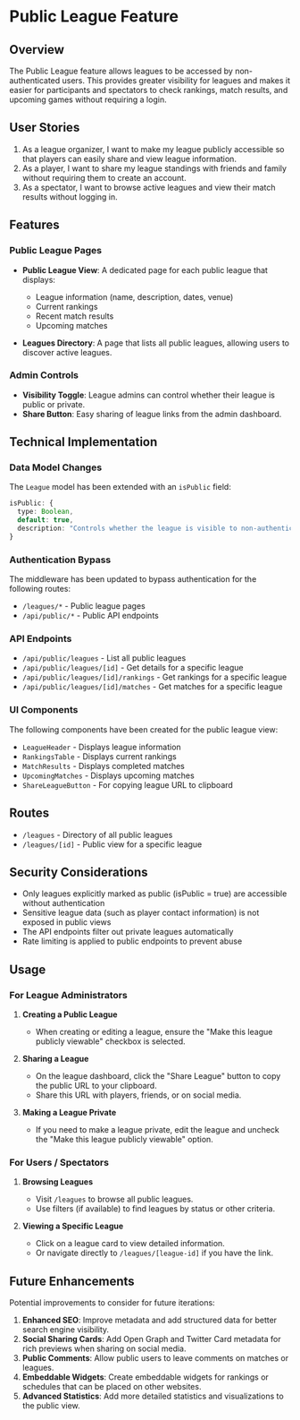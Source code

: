 # Public League Feature

## Overview

The Public League feature allows leagues to be accessed by non-authenticated users. This provides greater visibility for leagues and makes it easier for participants and spectators to check rankings, match results, and upcoming games without requiring a login.

## User Stories

1. As a league organizer, I want to make my league publicly accessible so that players can easily share and view league information.
2. As a player, I want to share my league standings with friends and family without requiring them to create an account.
3. As a spectator, I want to browse active leagues and view their match results without logging in.

## Features

### Public League Pages

- **Public League View**: A dedicated page for each public league that displays:
  - League information (name, description, dates, venue)
  - Current rankings
  - Recent match results
  - Upcoming matches

- **Leagues Directory**: A page that lists all public leagues, allowing users to discover active leagues.

### Admin Controls

- **Visibility Toggle**: League admins can control whether their league is public or private.
- **Share Button**: Easy sharing of league links from the admin dashboard.

## Technical Implementation

### Data Model Changes

The `League` model has been extended with an `isPublic` field:

```typescript
isPublic: {
  type: Boolean,
  default: true,
  description: "Controls whether the league is visible to non-authenticated users"
}
```

### Authentication Bypass

The middleware has been updated to bypass authentication for the following routes:
- `/leagues/*` - Public league pages
- `/api/public/*` - Public API endpoints

### API Endpoints

- `/api/public/leagues` - List all public leagues
- `/api/public/leagues/[id]` - Get details for a specific league
- `/api/public/leagues/[id]/rankings` - Get rankings for a specific league
- `/api/public/leagues/[id]/matches` - Get matches for a specific league

### UI Components

The following components have been created for the public league view:
- `LeagueHeader` - Displays league information
- `RankingsTable` - Displays current rankings
- `MatchResults` - Displays completed matches
- `UpcomingMatches` - Displays upcoming matches
- `ShareLeagueButton` - For copying league URL to clipboard

## Routes

- `/leagues` - Directory of all public leagues
- `/leagues/[id]` - Public view for a specific league

## Security Considerations

- Only leagues explicitly marked as public (isPublic = true) are accessible without authentication
- Sensitive league data (such as player contact information) is not exposed in public views
- The API endpoints filter out private leagues automatically
- Rate limiting is applied to public endpoints to prevent abuse

## Usage

### For League Administrators

1. **Creating a Public League**
   - When creating or editing a league, ensure the "Make this league publicly viewable" checkbox is selected.

2. **Sharing a League**
   - On the league dashboard, click the "Share League" button to copy the public URL to your clipboard.
   - Share this URL with players, friends, or on social media.

3. **Making a League Private**
   - If you need to make a league private, edit the league and uncheck the "Make this league publicly viewable" option.

### For Users / Spectators

1. **Browsing Leagues**
   - Visit `/leagues` to browse all public leagues.
   - Use filters (if available) to find leagues by status or other criteria.

2. **Viewing a Specific League**
   - Click on a league card to view detailed information.
   - Or navigate directly to `/leagues/[league-id]` if you have the link.

## Future Enhancements

Potential improvements to consider for future iterations:

1. **Enhanced SEO**: Improve metadata and add structured data for better search engine visibility.
2. **Social Sharing Cards**: Add Open Graph and Twitter Card metadata for rich previews when sharing on social media.
3. **Public Comments**: Allow public users to leave comments on matches or leagues.
4. **Embeddable Widgets**: Create embeddable widgets for rankings or schedules that can be placed on other websites.
5. **Advanced Statistics**: Add more detailed statistics and visualizations to the public view.
